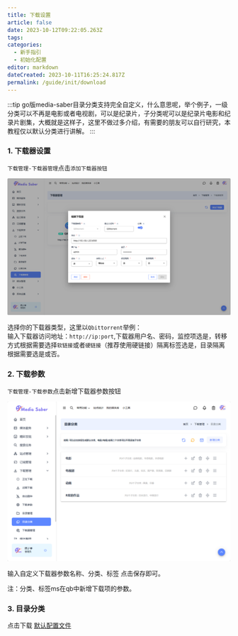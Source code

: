 ```yaml
---
title: 下载设置
article: false
date: 2023-10-12T09:22:05.263Z
tags:
categories: 
  - 新手指引
  - 初始化配置
editor: markdown
dateCreated: 2023-10-11T16:25:24.817Z
permalink: /guide/init/download
---
```


:::tip
go版media-saber目录分类支持完全自定义，什么意思呢，举个例子，一级分类可以不再是电影或者电视剧，可以是纪录片，子分类呢可以是纪录片电影和纪录片剧集，大概就是这样子，这里不做过多介绍，有需要的朋友可以自行研究，本教程仅以默认分类进行讲解。
:::

### 1. 下载器设置

`下载管理-下载器管理`点击`添加下载器按钮`

![0201.jpg](./images/0201.png)

选择你的下载器类型，这里以`Qbittorrent`举例：<br>
输入下载器访问地址：`http://ip:port`,下载器用户名、密码，监控项选是，转移方式根据需要选择`软链接`或者`硬链接`（推荐使用硬链接）隔离标签选是，目录隔离根据需要选是或否。

### 2. 下载参数

`下载管理-下载参数`点击新增下载器参数按钮

![0203.jpg](./images/0203.png)

输入自定义下载器参数名称、分类、标签 点击保存即可。

注：分类、标签ms在qb中新增下载项的参数。

### 3. 目录分类

点击下载
[默认配置文件](/docs\01.新手指引\04.初始化配置\default_categories.yaml)







